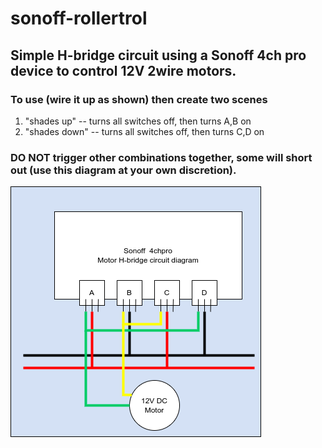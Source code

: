 # sonoff-rollertrol
## Simple H-bridge circuit using a Sonoff 4ch pro device to control 12V 2wire motors.   
### To use (wire it up as shown) then create two scenes 

1.  "shades up" -- turns all switches off, then turns A,B on
1.  "shades down" -- turns all switches off, then turns C,D on

### DO NOT trigger other combinations together, some will short out (use this diagram at your own discretion).

![alt text](https://github.com/bquandt/sonoff-rollertrol/blob/main/sonoff-h-bridge.png "Sonoff H-Bridge")

